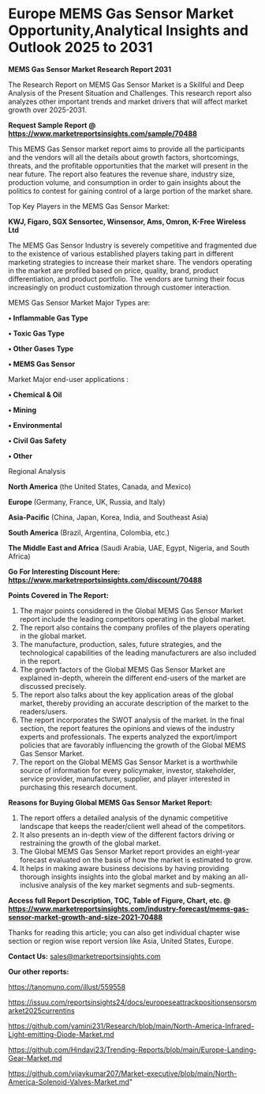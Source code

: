 # Europe MEMS Gas Sensor Market Opportunity,Analytical Insights and Outlook 2025 to 2031

<strong>MEMS Gas Sensor Market Research Report 2031</strong>

The Research Report on MEMS Gas Sensor Market is a Skillful and Deep Analysis of the Present Situation and Challenges. This research report also analyzes other important trends and market drivers that will affect market growth over 2025-2031.

<strong>Request Sample Report @ <a href=https://www.marketreportsinsights.com/sample/70488>https://www.marketreportsinsights.com/sample/70488</a></strong>

This MEMS Gas Sensor market report aims to provide all the participants and the vendors will all the details about growth factors, shortcomings, threats, and the profitable opportunities that the market will present in the near future. The report also features the revenue share, industry size, production volume, and consumption in order to gain insights about the politics to contest for gaining control of a large portion of the market share.

Top Key Players in the MEMS Gas Sensor Market:

<strong>KWJ, Figaro, SGX Sensortec, Winsensor, Ams, Omron, K-Free Wireless Ltd</strong>

The MEMS Gas Sensor Industry is severely competitive and fragmented due to the existence of various established players taking part in different marketing strategies to increase their market share. The vendors operating in the market are profiled based on price, quality, brand, product differentiation, and product portfolio. The vendors are turning their focus increasingly on product customization through customer interaction.

MEMS Gas Sensor Market Major Types are:

<strong>• Inflammable Gas Type

• Toxic Gas Type

• Other Gases Type

• MEMS Gas Sensor</strong>

Market Major end-user applications :

<strong>• Chemical & Oil

• Mining

• Environmental

• Civil Gas Safety

• Other</strong>

Regional Analysis

</u><strong><b>North America</b></strong> (the United States, Canada, and Mexico)

<strong><b>Europe </b></strong>(Germany, France, UK, Russia, and Italy)

<strong><b>Asia-Pacific</b></strong> (China, Japan, Korea, India, and Southeast Asia)

<strong><b>South America</b></strong> (Brazil, Argentina, Colombia, etc.)

<strong><b>The Middle East and Africa</b></strong> (Saudi Arabia, UAE, Egypt, Nigeria, and South Africa)

<strong>Go For Interesting Discount Here: <a href=https://www.marketreportsinsights.com/discount/70488>https://www.marketreportsinsights.com/discount/70488</a></strong>

<strong>Points Covered in The Report:</strong>
<ol>
  <li>The major points considered in the Global MEMS Gas Sensor Market report include the leading competitors operating in the global market.</li>
  <li>The report also contains the company profiles of the players operating in the global market.</li>
  <li>The manufacture, production, sales, future strategies, and the technological capabilities of the leading manufacturers are also included in the report.</li>
  <li>The growth factors of the Global MEMS Gas Sensor Market are explained in-depth, wherein the different end-users of the market are discussed precisely.</li>
  <li>The report also talks about the key application areas of the global market, thereby providing an accurate description of the market to the readers/users.</li>
  <li>The report incorporates the SWOT analysis of the market. In the final section, the report features the opinions and views of the industry experts and professionals. The experts analyzed the export/import policies that are favorably influencing the growth of the Global MEMS Gas Sensor Market.</li>
  <li>The report on the Global MEMS Gas Sensor Market is a worthwhile source of information for every policymaker, investor, stakeholder, service provider, manufacturer, supplier, and player interested in purchasing this research document.</li>
</ol>
<strong>Reasons for Buying Global MEMS Gas Sensor Market Report:</strong>

<ol>
  <li>The report offers a detailed analysis of the dynamic competitive landscape that keeps the reader/client well ahead of the competitors.</li>
  <li>It also presents an in-depth view of the different factors driving or restraining the growth of the global market.</li>
  <li>The Global MEMS Gas Sensor Market report provides an eight-year forecast evaluated on the basis of how the market is estimated to grow.</li>
  <li>It helps in making aware business decisions by having providing thorough insights insights into the global market and by making an all-inclusive analysis of the key market segments and sub-segments.</li>
</ol>
<strong>Access full Report Description, TOC, Table of Figure, Chart, etc. @ <a href=https://www.marketreportsinsights.com/industry-forecast/mems-gas-sensor-market-growth-and-size-2021-70488>https://www.marketreportsinsights.com/industry-forecast/mems-gas-sensor-market-growth-and-size-2021-70488</a></strong>


Thanks for reading this article; you can also get individual chapter wise section or region wise report version like Asia, United States, Europe.

<strong>Contact Us:</strong>
sales@marketreportsinsights.com

<strong>Our other reports:</strong>

<a href=https://tanomuno.com/illust/559558>https://tanomuno.com/illust/559558</a>

<a href=https://issuu.com/reportsinsights24/docs/europeseattrackpositionsensorsmarket2025currentins>https://issuu.com/reportsinsights24/docs/europeseattrackpositionsensorsmarket2025currentins</a>

<a href=https://github.com/yamini231/Research/blob/main/North-America-Infrared-Light-emitting-Diode-Market.md>https://github.com/yamini231/Research/blob/main/North-America-Infrared-Light-emitting-Diode-Market.md</a>

<a href=https://github.com/Hindavi23/Trending-Reports/blob/main/Europe-Landing-Gear-Market.md>https://github.com/Hindavi23/Trending-Reports/blob/main/Europe-Landing-Gear-Market.md</a>

<a href=https://github.com/vijaykumar207/Market-executive/blob/main/North-America-Solenoid-Valves-Market.md>https://github.com/vijaykumar207/Market-executive/blob/main/North-America-Solenoid-Valves-Market.md</a>"
